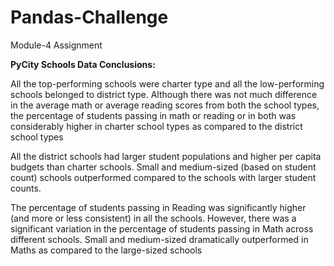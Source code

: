 # Pandas-Challenge
Module-4 Assignment


**PyCity Schools Data Conclusions:**

All the top-performing schools were charter type and all the low-performing schools belonged to district type. Although there was not much difference in the average math or average reading scores from both the school types, the percentage of students passing in math or reading or in both was considerably higher in charter school types as compared to the district school types


All the district schools had larger student populations and higher per capita budgets than charter schools. Small and medium-sized (based on student count) schools outperformed compared to the schools with larger student counts.

The percentage of students passing in Reading was significantly higher (and more or less consistent) in all the schools. However, there was a significant variation in the percentage of students passing in Math across different schools. Small and medium-sized dramatically outperformed in Maths as compared to the large-sized schools

